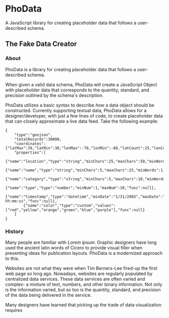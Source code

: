 <h1>PhoData</h1>
A JavaScript library for creating placeholder data that follows a user-described schema.

<h2>The Fake Data Creator</h2>

<h3>About</h3>
<p>PhoData is a library for creating placeholder data that follows a user-described schema.</p>
<p>When given a valid data schema, PhoData will create a JavaScript Object with placeholder data that corresponds to the quantity, standard, and precision outlined by the schema's description.</p>
<p>PhoData utilizes a basic syntax to describe <i>how</i> a data object should be constructed. Currently supporting textual data, PhoData allows for a designer/developer, with just a few lines of code, to create placeholder data that can closely approximate a live data feed. Take the following example:</p>

	{
        "type":"geojson",
        "totalRecords":30000,
        "coordinates":{"latMax":39,"latMin":30,"lonMax":-78,"lonMin":-80,"latCount":25,"lonCount":30,"decimalPlaces":5},
        "properties":[
            {"name":"location","type":"string","minChars":25,"maxChars":50,"minWords":2,"maxWords":3,"count":100,"func":null},
            {"name":"name","type":"string","minChars":5,"maxChars":25,"minWords":1,"maxWords":2,"count":25,"func":null},
            {"name":"category","type":"string","minChars":5,"maxChars":10,"minWords":1,"maxWords":2,"count":1,"func":null},
            {"name":"type","type":"number","minNum":1,"maxNum":10,"func":null},
            {"name":"timestamp","type":"datetime","minDate":"1/31/2003","maxDate":"12/23/2011","minTime":"01:23:45","maxTime":"18:30:00","count":100,"format":"MM/DD/YYYY hh:mm:ss","func":null},
            {"name":"color","type":"custom","values":["red","yellow","orange","green","blue","purple"],"func":null}
        ]
	}   

<h3>History</h3>
<p>Many people are familiar with <i>Lorem ipsum</i>. Graphic designers have long used the ancient latin words of Cicero to provide visual filler when presenting ideas for publication layouts. PhoData is a modernized approach to this. 
<p>Websites are not what they were when Tim Berners-Lee fired-up the first web page so long ago. Nowadays, websites are regularly populated by centralized data services. These data services are often varied and complex- a mixture of text, numbers, and other binary information. Not only is the information varied, but so too is the quantity, standard, and precision of the data being delivered in the service.</p>
<p>Many designers have learned that picking up the trade of data visualization requires  
</p>
